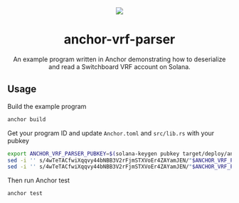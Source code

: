 <div align="center">
  <a href="#">
    <img src="https://github.com/switchboard-xyz/sbv2-core/raw/main/website/static/img/icons/switchboard/avatar.png" />
  </a>

  <h1>anchor-vrf-parser</h1>

  <p>An example program written in Anchor demonstrating how to deserialize and read a Switchboard VRF account on Solana.</p>

</div>

## Usage

Build the example program

```bash
anchor build
```

Get your program ID and update `Anchor.toml` and `src/lib.rs` with your pubkey

```bash
export ANCHOR_VRF_PARSER_PUBKEY=$(solana-keygen pubkey target/deploy/anchor_vrf_parser-keypair.json)
sed -i '' s/4wTeTACfwiXqqvy44bNBB3V2rFjmSTXVoEr4ZAYamJEN/"$ANCHOR_VRF_PARSER_PUBKEY"/g Anchor.toml
sed -i '' s/4wTeTACfwiXqqvy44bNBB3V2rFjmSTXVoEr4ZAYamJEN/"$ANCHOR_VRF_PARSER_PUBKEY"/g src/lib.rs
```

Then run Anchor test

```bash
anchor test
```
